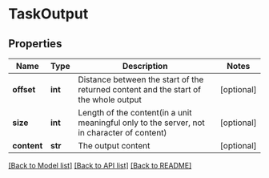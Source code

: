# TaskOutput

## Properties
Name | Type | Description | Notes
------------ | ------------- | ------------- | -------------
**offset** | **int** | Distance between the start of the returned content and the start of the whole output | [optional] 
**size** | **int** | Length of the content(in a unit meaningful only to the server, not in character of content) | [optional] 
**content** | **str** | The output content | [optional] 

[[Back to Model list]](../README.md#documentation-for-models) [[Back to API list]](../README.md#documentation-for-api-endpoints) [[Back to README]](../README.md)


